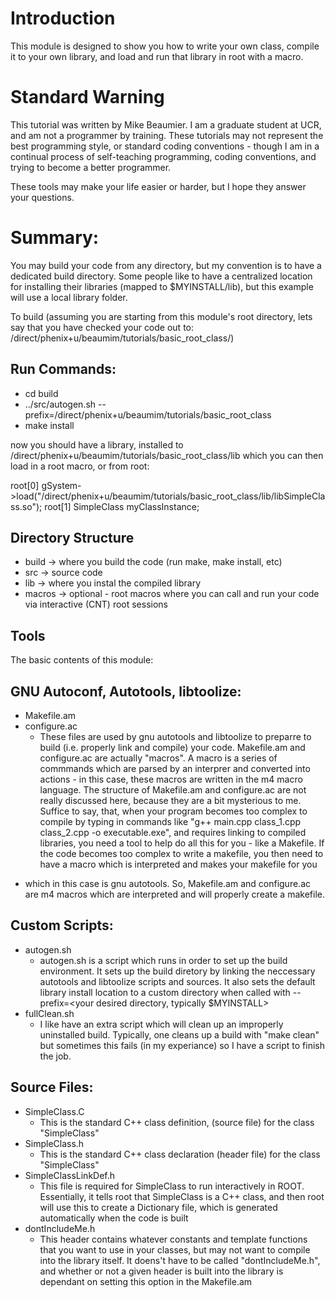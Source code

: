 # Introduction
This module is designed to show you how to write your own class, compile it to your own
library, and load and run that library in root with a macro.

# Standard Warning
This tutorial was written by Mike Beaumier. I am a graduate student at UCR,
and am not a programmer by training. These tutorials may not represent the
best programming style, or standard coding conventions - though I am in a
continual process of self-teaching programming, coding conventions, and trying
to become a better programmer.

These tools may make your life easier or harder, but I hope they answer your
questions.

# Summary:
You may build your code from any directory, but my convention is to have a
dedicated build directory. Some people like to have a centralized location
for installing their libraries (mapped to $MYINSTALL/lib), but this
example will use a local library folder.

To build (assuming you are starting from this module's root directory,
lets say that you have checked your code out to: /direct/phenix+u/beaumim/tutorials/basic_root_class/)

## Run Commands:

* cd build
* ../src/autogen.sh --prefix=/direct/phenix+u/beaumim/tutorials/basic_root_class
* make install

now you should have a library, installed to
/direct/phenix+u/beaumim/tutorials/basic_root_class/lib which you can then
load in a root macro, or from root:

root[0] gSystem->load("/direct/phenix+u/beaumim/tutorials/basic_root_class/lib/libSimpleClass.so");
root[1] SimpleClass myClassInstance;

## Directory Structure
* build  -> where you build the code (run make, make install, etc)
* src    -> source code
* lib    -> where you instal the compiled library
* macros -> optional - root macros where you can call and run your code via interactive (CNT) root sessions


## Tools
The basic contents of this module:

## GNU Autoconf, Autotools, libtoolize:

* Makefile.am
* configure.ac
  * These files are used by gnu autotools and libtoolize to preparre to build (i.e.  properly link and compile) your code. Makefile.am and configure.ac are actually "macros". A macro is a series of commmands which are parsed by an interprer and converted into actions - in this case, these macros are written in the m4 macro language. The structure of Makefile.am and configure.ac are not really discussed here, because they are a bit mysterious to me. Suffice to say, that, when your program becomes too complex to compile by typing in commands like "g++ main.cpp class_1.cpp class_2.cpp -o executable.exe", and requires linking to compiled libraries, you need a tool to help do all this for you - like a Makefile. If the code becomes too complex to write a makefile, you then need to have a macro which is interpreted and makes your makefile for you
- which in this case is gnu autotools. So, Makefile.am and configure.ac are m4 macros which are interpreted and will properly create a makefile.

## Custom Scripts:

* autogen.sh
  * autogen.sh is a script which runs in order to set up the build environment. It sets up the build diretory by linking the neccessary autotools and libtoolize scripts and sources. It also sets the default library install location to a custom directory when called with --prefix=<your desired directory, typically $MYINSTALL> 
* fullClean.sh
  * I like have an extra script which will clean up an improperly uninstalled build. Typically, one cleans up a build with "make clean" but sometimes this fails (in my experiance) so I have a script to finish the job.

## Source Files:

* SimpleClass.C
  * This is the standard C++ class definition, (source file) for the class "SimpleClass" 
* SimpleClass.h 
  * This is the standard C++ class declaration (header file) for the class "SimpleClass"
* SimpleClassLinkDef.h
  * This file is required for SimpleClass to run interactively in ROOT.  Essentially, it tells root that SimpleClass is a C++ class, and then root will use this to create a Dictionary file, which is generated automatically when the code is built
* dontIncludeMe.h
  * This header contains whatever constants and template functions that you want to use in your classes, but may not want to compile into the library itself. It doens't have to be called "dontIncludeMe.h", and whether or not a given header is built into the library is dependant on setting this option in the Makefile.am
